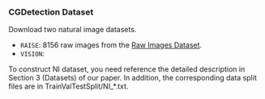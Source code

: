### CGDetection Dataset

Download two natural image datasets.
- `RAISE`: 8156 raw images from the [Raw Images Dataset](http://loki.disi.unitn.it/RAISE/download.html).
- `VISION`: 

To construct NI dataset, you need reference the detailed description in Section 3 (Datasets) of our paper. In addition, the corresponding data split files are in TrainValTestSplit/NI_*.txt.
